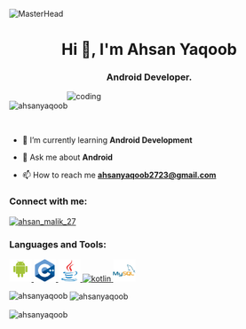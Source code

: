 ![MasterHead](https://1.bp.blogspot.com/-b6bxqJmHSBQ/YCF7iAb1e8I/AAAAAAAAQD4/bjVGymoEwg4HKkjQI04cj9LyYnHS4LhdQCLcBGAsYHQ/s0/new-curriculum-for-android-educators-social-v4.png)
<h1 align="center">Hi 👋, I'm Ahsan Yaqoob</h1>
<h3 align="center">Android Developer.</h3>

<img align="right" alt="coding" width="400" src="https://img.etimg.com/thumb/msid-84146056,width-1200,height-900,imgsize-638053,resizemode-8/20210706_developer-economy_01.jpg">

<p align="left"> <img src="https://komarev.com/ghpvc/?username=ahsanyaqoob&label=Profile%20views&color=0e75b6&style=flat" alt="ahsanyaqoob" /> </p>

<p align="left"> <a href="https://twitter.com/" target="blank"><img src="https://img.shields.io/twitter/follow/?logo=twitter&style=for-the-badge" alt="" /></a> </p>

- 🌱 I’m currently learning **Android Development**

- 💬 Ask me about **Android**

- 📫 How to reach me **ahsanyaqoob2723@gmail.com**

<h3 align="left">Connect with me:</h3>
<p align="left">
<a href="https://instagram.com/ahsan_malik_27" target="blank"><img align="center" src="https://raw.githubusercontent.com/rahuldkjain/github-profile-readme-generator/master/src/images/icons/Social/instagram.svg" alt="ahsan_malik_27" height="30" width="40" /></a>
</p>

<h3 align="left">Languages and Tools:</h3>
<p align="left"> <a href="https://developer.android.com" target="_blank" rel="noreferrer"> <img src="https://raw.githubusercontent.com/devicons/devicon/master/icons/android/android-original-wordmark.svg" alt="android" width="40" height="40"/> </a> <a href="https://www.w3schools.com/cpp/" target="_blank" rel="noreferrer"> <img src="https://raw.githubusercontent.com/devicons/devicon/master/icons/cplusplus/cplusplus-original.svg" alt="cplusplus" width="40" height="40"/> </a> <a href="https://www.java.com" target="_blank" rel="noreferrer"> <img src="https://raw.githubusercontent.com/devicons/devicon/master/icons/java/java-original.svg" alt="java" width="40" height="40"/> </a> <a href="https://kotlinlang.org" target="_blank" rel="noreferrer"> <img src="https://www.vectorlogo.zone/logos/kotlinlang/kotlinlang-icon.svg" alt="kotlin" width="40" height="40"/> </a> <a href="https://www.mysql.com/" target="_blank" rel="noreferrer"> <img src="https://raw.githubusercontent.com/devicons/devicon/master/icons/mysql/mysql-original-wordmark.svg" alt="mysql" width="40" height="40"/> </a> </p>

<p><img align="left" src="https://github-readme-stats.vercel.app/api/top-langs?username=ahsanyaqoob&show_icons=true&locale=en&layout=compact" alt="ahsanyaqoob" /></p>

<p>&nbsp;<img align="center" src="https://github-readme-stats.vercel.app/api?username=ahsanyaqoob&show_icons=true&locale=en" alt="ahsanyaqoob" /></p>

<p><img align="center" src="https://github-readme-streak-stats.herokuapp.com/?user=ahsanyaqoob&" alt="ahsanyaqoob" /></p>
